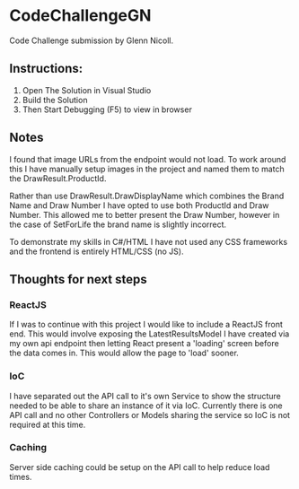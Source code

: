 # CodeChallengeGN

Code Challenge submission by Glenn Nicoll.

## Instructions:

1. Open The Solution in Visual Studio
2. Build the Solution
3. Then Start Debugging (F5) to view in browser

## Notes

I found that image URLs from the endpoint would not load. To work around this I have manually setup images in the project and named them to match the DrawResult.ProductId.

Rather than use DrawResult.DrawDisplayName which combines the Brand Name and Draw Number I have opted to use both ProductId and Draw Number. This allowed me to better present the Draw Number, however in the case of SetForLife the brand name is slightly incorrect. 

To demonstrate my skills in C#/HTML I have not used any CSS frameworks and the frontend is entirely HTML/CSS (no JS).



## Thoughts for next steps

### ReactJS
If I was to continue with this project I would like to include a ReactJS front end. This would involve exposing the LatestResultsModel I have created via my own api endpoint then letting React present a 'loading' screen before the data comes in. This would allow the page to 'load' sooner.

### IoC
I have separated out the API call to it's own Service to show the structure needed to be able to share an instance of it via IoC. Currently there is one API call and no other Controllers or Models sharing the service so IoC is not required at this time.

### Caching
Server side caching could be setup on the API call to help reduce load times.